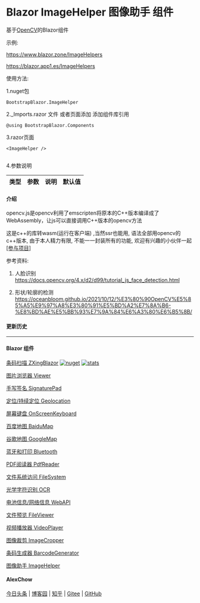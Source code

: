 # Blazor ImageHelper 图像助手 组件  

基于[OpenCV](https://opencv.org)的Blazor组件

示例:

https://www.blazor.zone/ImageHelpers

https://blazor.app1.es/ImageHelpers

使用方法:

1.nuget包

```BootstrapBlazor.ImageHelper```

2._Imports.razor 文件 或者页面添加 添加组件库引用

```@using BootstrapBlazor.Components```


3.razor页面
```
<ImageHelper />
 
```

4.参数说明

|  类型   |  参数   | 说明  | 默认值  | 
|  ----  |  ----  | ----  | ----  | 
 
#### 介绍

opencv.js是opencv利用了emscripten将原本的C++版本编译成了WebAssembly，让js可以直接调用C++版本的opencv方法

<p>这是c++的库转wasm(运行在客户端) ,当然ssr也能用, 语法全部用opencv的c++版本, 由于本人精力有限, 不能一一封装所有的功能, 欢迎有兴趣的小伙伴一起<a href="https://github.com/densen2014/BootstrapBlazor.ImageHelper">[参与项目]</a></p>

参考资料:

1. 人脸识别 https://docs.opencv.org/4.x/d2/d99/tutorial_js_face_detection.html

2. 形状/轮廓的检测 https://oceanbloom.github.io/2021/10/12/%E3%80%90OpenCV%E5%85%A5%E9%97%A8%E3%80%91%E5%BD%A2%E7%8A%B6-%E8%BD%AE%E5%BB%93%E7%9A%84%E6%A3%80%E6%B5%8B/


#### 更新历史


---
#### Blazor 组件

[条码扫描 ZXingBlazor](https://www.nuget.org/packages/ZXingBlazor#readme-body-tab)
[![nuget](https://img.shields.io/nuget/v/ZXingBlazor.svg?style=flat-square)](https://www.nuget.org/packages/ZXingBlazor) 
[![stats](https://img.shields.io/nuget/dt/ZXingBlazor.svg?style=flat-square)](https://www.nuget.org/stats/packages/ZXingBlazor?groupby=Version)

[图片浏览器 Viewer](https://www.nuget.org/packages/BootstrapBlazor.Viewer#readme-body-tab)

[手写签名 SignaturePad](https://www.nuget.org/packages/BootstrapBlazor.SignaturePad#readme-body-tab)

[定位/持续定位 Geolocation](https://www.nuget.org/packages/BootstrapBlazor.Geolocation#readme-body-tab)

[屏幕键盘 OnScreenKeyboard](https://www.nuget.org/packages/BootstrapBlazor.OnScreenKeyboard#readme-body-tab)

[百度地图 BaiduMap](https://www.nuget.org/packages/BootstrapBlazor.BaiduMap#readme-body-tab)

[谷歌地图 GoogleMap](https://www.nuget.org/packages/BootstrapBlazor.Maps#readme-body-tab)

[蓝牙和打印 Bluetooth](https://www.nuget.org/packages/BootstrapBlazor.Bluetooth#readme-body-tab)

[PDF阅读器 PdfReader](https://www.nuget.org/packages/BootstrapBlazor.PdfReader#readme-body-tab)

[文件系统访问 FileSystem](https://www.nuget.org/packages/BootstrapBlazor.FileSystem#readme-body-tab)

[光学字符识别 OCR](https://www.nuget.org/packages/BootstrapBlazor.OCR#readme-body-tab)

[电池信息/网络信息 WebAPI](https://www.nuget.org/packages/BootstrapBlazor.WebAPI#readme-body-tab)

[文件预览 FileViewer](https://www.nuget.org/packages/BootstrapBlazor.FileViewer#readme-body-tab)

[视频播放器 VideoPlayer](https://www.nuget.org/packages/BootstrapBlazor.VideoPlayer#readme-body-tab)

[图像裁剪 ImageCropper](https://www.nuget.org/packages/BootstrapBlazor.ImageCropper#readme-body-tab)

[条码生成器 BarcodeGenerator](https://www.nuget.org/packages/BootstrapBlazor.BarcodeGenerator#readme-body-tab)

[图像助手 ImageHelper](https://www.nuget.org/packages/BootstrapBlazor.ImageHelper#readme-body-tab)

#### AlexChow

[今日头条](https://www.toutiao.com/c/user/token/MS4wLjABAAAAGMBzlmgJx0rytwH08AEEY8F0wIVXB2soJXXdUP3ohAE/?) | [博客园](https://www.cnblogs.com/densen2014) | [知乎](https://www.zhihu.com/people/alex-chow-54) | [Gitee](https://gitee.com/densen2014) | [GitHub](https://github.com/densen2014)

